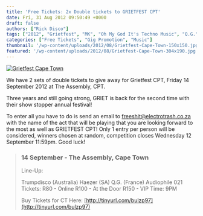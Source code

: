 ```yaml
---
title: 'Free Tickets: 2x Double tickets to GRIETFEST CPT'
date: Fri, 31 Aug 2012 09:50:49 +0000
draft: false
authors: ["Rick Disco"]
tags: ["2012", "Grietfest", "MK", "Oh My God It's Techno Music", "Q.G.", "red bull", "Trumpdisco"]
categories: ["Free Tickets", "Gig Promotion", "Music"]
thumbnail: '/wp-content/uploads/2012/08/Grietfest-Cape-Town-150x150.jpg'
featured: '/wp-content/uploads/2012/08/Grietfest-Cape-Town-304x190.jpg'
---
```


[![Grietfest Cape Town](/wp-content/uploads/2012/08/Grietfest-Cape-Town-355x1024.jpg "Grietfest Cape Town")](/wp-content/uploads/2012/08/Grietfest-Cape-Town.jpg)

We have 2 sets of double tickets to give away for Grietfest CPT, Friday 14 September 2012 at The Assembly, CPT.

Three years and still going strong, GRIET is back for the second time with their show stopper annual festival!

To enter all you have to do is send an email to [freeshit@electrotrash.co.za](mailto:freeshit@electrotrash.co.za) with the name of the act that will be playing that you are looking forward to the most as well as GRIETFEST CPT! Only 1 entry per person will be considered, winners chosen at random, competition closes Wednesday 12 September 11:59pm. Good luck!

> ### 14 September - The Assembly, Cape Town
>
> Line-Up:
>
> Trumpdisco (Australia) Haezer (SA) Q.G. (France) Audiophile 021 Tickets: R80 - Online R100 - At the Door R150 - VIP Time: 9PM
>
> Buy Tickets for CT Here: [http://tinyurl.com/bulzp97](http://tinyurl.com/bulzp97)

